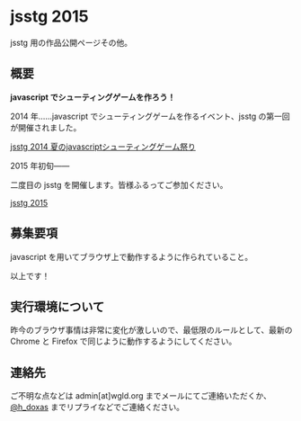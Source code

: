 # jsstg 2015

jsstg 用の作品公開ページその他。


## 概要

**javascript でシューティングゲームを作ろう！**

2014 年……javascript でシューティングゲームを作るイベント、jsstg の第一回が開催されました。

[jsstg 2014 夏のjavascriptシューティングゲーム祭り](http://jp.wgld.org/jsstg/)

2015 年初旬――

二度目の jsstg を開催します。皆様ふるってご参加ください。

[jsstg 2015](http://jp.wgld.org/jsstg/2015f)

## 募集要項

javascript を用いてブラウザ上で動作するように作られていること。

以上です！


## 実行環境について

昨今のブラウザ事情は非常に変化が激しいので、最低限のルールとして、最新の Chrome と Firefox で同じように動作するようにしてください。


## 連絡先

ご不明な点などは admin[at]wgld.org までメールにてご連絡いただくか、[@h_doxas](https://twitter.com/h_doxas) までリプライなどでご連絡ください。



